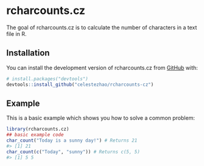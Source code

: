 
<!-- README.md is generated from README.Rmd. Please edit that file -->

# rcharcounts.cz

<!-- badges: start -->
<!-- badges: end -->

The goal of rcharcounts.cz is to calculate the number of characters in a
text file in R.

## Installation

You can install the development version of rcharcounts.cz from
[GitHub](https://github.com/) with:

``` r
# install.packages("devtools")
devtools::install_github("celestezhao/rcharcounts-cz")
```

## Example

This is a basic example which shows you how to solve a common problem:

``` r
library(rcharcounts.cz)
## basic example code
char_count("Today is a sunny day!") # Returns 21
#> [1] 21
char_count(c("Today", "sunny")) # Returns c(5, 5)
#> [1] 5 5
```
